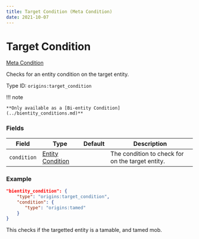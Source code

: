 ```yaml
---
title: Target Condition (Meta Condition)
date: 2021-10-07
---
```


# Target Condition

[Meta Condition](../meta_conditions.md)

Checks for an entity condition on the target entity.

Type ID: `origins:target_condition`

!!! note

	**Only available as a [Bi-entity Condition](../bientity_conditions.md)**

### Fields

Field  | Type | Default | Description
-------|------|---------|-------------
`condition` | [Entity Condition](../entity_conditions.md) | | The condition to check for on the target entity.

### Example

```json
"bientity_condition": {
    "type": "origins:target_condition",
    "condition": {
       "type": "origins:tamed"
    }
}
```

This checks if the targetted entity is a tamable, and tamed mob.
